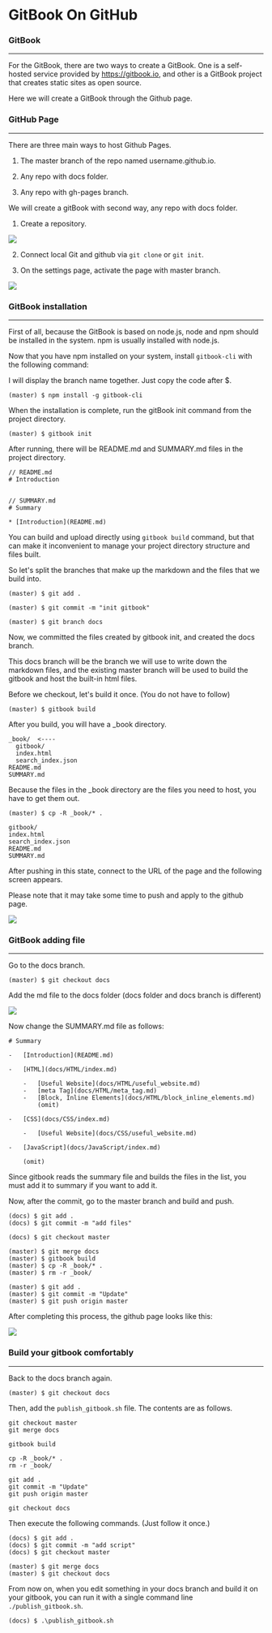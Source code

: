# GitBook On GitHub

### GitBook

<hr>

For the GitBook, there are two ways to create a GitBook. One is a self-hosted service provided by https://gitbook.io, and other is a GitBook project that creates static sites as open source.

Here we will create a GitBook through the Github page.

### GitHub Page

<hr>

There are three main ways to host Github Pages.

1. The master branch of the repo named username.github.io.

2. Any repo with docs folder.

3. Any repo with gh-pages branch.

We will create a gitBook with second way, any repo with docs folder.

1. Create a repository.

<img src="https://i.postimg.cc/15XRkcsK/repoMain.png">

2. Connect local Git and github via `git clone` or `git init`.

3. On the settings page, activate the page with master branch.

<img src="https://i.postimg.cc/Gt5RLVdx/github-setting-page.png">

### GitBook installation

<hr>

First of all, because the GitBook is based on node.js, node and npm should be installed in the system. npm is usually installed with node.js.

Now that you have npm installed on your system, install `gitbook-cli` with the following command:

I will display the branch name together. Just copy the code after \$.

```
(master) $ npm install -g gitbook-cli
```

When the installation is complete, run the gitBook init command from the project directory.

```
(master) $ gitbook init
```

After running, there will be README.md and SUMMARY.md files in the project directory.

```
// README.md
# Introduction


// SUMMARY.md
# Summary

* [Introduction](README.md)
```

You can build and upload directly using `gitbook build` command, but that can make it inconvenient to manage your project directory structure and files built.

So let's split the branches that make up the markdown and the files that we build into.

```
(master) $ git add .

(master) $ git commit -m "init gitbook"

(master) $ git branch docs
```

Now, we committed the files created by gitbook init, and created the docs branch.

This docs branch will be the branch we will use to write down the markdown files, and the existing master branch will be used to build the gitbook and host the built-in html files.

Before we checkout, let's build it once. (You do not have to follow)

```
(master) $ gitbook build
```

After you build, you will have a \_book directory.

```
_book/  <----
  gitbook/
  index.html
  search_index.json
README.md
SUMMARY.md
```

Because the files in the \_book directory are the files you need to host, you have to get them out.

```
(master) $ cp -R _book/* .
```

```
gitbook/
index.html
search_index.json
README.md
SUMMARY.md
```

After pushing in this state, connect to the URL of the page and the following screen appears.

Please note that it may take some time to push and apply to the github page.

<img src="https://i.postimg.cc/1z5R0LJs/gitbook-first-page.png">

### GitBook adding file

<hr>

Go to the docs branch.

```
(master) $ git checkout docs
```

Add the md file to the docs folder (docs folder and docs branch is different)

<img src="https://i.postimg.cc/HnWtTWtF/gitbook-docs-folder-files.png">

Now change the SUMMARY.md file as follows:

```
# Summary

-   [Introduction](README.md)

-   [HTML](docs/HTML/index.md)

    -   [Useful Website](docs/HTML/useful_website.md)
    -   [meta Tag](docs/HTML/meta_tag.md)
    -   [Block, Inline Elements](docs/HTML/block_inline_elements.md)
        (omit)

-   [CSS](docs/CSS/index.md)

    -   [Useful Website](docs/CSS/useful_website.md)

-   [JavaScript](docs/JavaScript/index.md)

    (omit)
```

Since gitbook reads the summary file and builds the files in the list, you must add it to summary if you want to add it.

Now, after the commit, go to the master branch and build and push.

```
(docs) $ git add .
(docs) $ git commit -m "add files"

(docs) $ git checkout master

(master) $ git merge docs
(master) $ gitbook build
(master) $ cp -R _book/* .
(master) $ rm -r _book/

(master) $ git add .
(master) $ git commit -m "Update"
(master) $ git push origin master
```

After completing this process, the github page looks like this:

<img src="https://i.postimg.cc/L8rK5wwx/gitbook-example-page.png">

### Build your gitbook comfortably

<hr>

Back to the docs branch again.

```
(master) $ git checkout docs
```

Then, add the `publish_gitbook.sh` file. The contents are as follows.

```
git checkout master
git merge docs

gitbook build

cp -R _book/* .
rm -r _book/

git add .
git commit -m "Update"
git push origin master

git checkout docs
```

Then execute the following commands. (Just follow it once.)

```
(docs) $ git add .
(docs) $ git commit -m "add script"
(docs) $ git checkout master

(master) $ git merge docs
(master) $ git checkout docs
```

From now on, when you edit something in your docs branch and build it on your gitbook, you can run it with a single command line `./publish_gitbook.sh`.

```
(docs) $ .\publish_gitbook.sh
```
